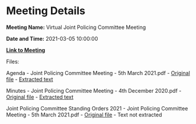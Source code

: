 # Meeting Details

**Meeting Name:** Virtual Joint Policing Committee Meeting

**Date and Time:** 2021-03-05 10:00:00

**[Link to Meeting](https://www.limerick.ie/council/whats-on/joint-policing-committee-meeting-12)**

Files: 

Agenda - Joint Policing Committee Meeting - 5th March 2021.pdf - [Original file](https://www.limerick.ie/sites/default/files/media/documents/2021-03/agenda-meeting-5th-march-2021.pdf) - [Extracted text](./Agenda%20-%C2%A0Joint%20Policing%20Committee%20Meeting%20-%205th%20March%202021.md)

Minutes - Joint Policing Committee Meeting - 4th December 2020.pdf - [Original file](https://www.limerick.ie/sites/default/files/media/documents/2021-03/minutes-of-jpc-meeting-held-on-4th-dec-2020.pdf) - [Extracted text](./Minutes%20-%C2%A0Joint%20Policing%20Committee%20Meeting%20-%204th%20December%202020.md)

Joint Policing Committee Standing Orders 2021 - Joint Policing Committee Meeting - 5th March 2021.pdf - [Original file](https://www.limerick.ie/sites/default/files/media/documents/2021-03/jpc-standing-orders-2021.pdf) - Text not extracted

